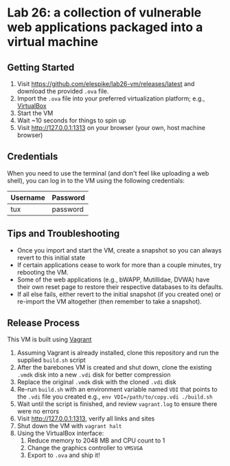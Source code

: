 # Lab 26: a collection of vulnerable web applications packaged into a virtual machine

## Getting Started
1. Visit https://github.com/elespike/lab26-vm/releases/latest and download the provided `.ova` file.
1. Import the `.ova` file into your preferred virtualization platform; e.g., [VirtualBox](https://www.virtualbox.org/)
1. Start the VM
1. Wait ~10 seconds for things to spin up
1. Visit http://127.0.0.1:1313 on your browser (your own, host machine browser)

## Credentials
When you need to use the terminal (and don't feel like uploading a web shell), you can log in to the VM using the following credentials:

| Username | Password |
|----------|----------|
| tux      | password |

## Tips and Troubleshooting
- Once you import and start the VM, create a snapshot so you can always revert to this initial state
- If certain applications cease to work for more than a couple minutes, try rebooting the VM.
- Some of the web applications (e.g., bWAPP, Mutillidae, DVWA) have their own reset page to restore their respective databases to its defaults.
- If all else fails, either revert to the initial snapshot (if you created one) or re-import the VM altogether (then remember to take a snapshot).

## Release Process
This VM is built using [Vagrant](https://blog.lab26.net/vagrant-first-steps-debian-buster-install/)

1. Assuming Vagrant is already installed, clone this repository and run the supplied `build.sh` script
1. After the barebones VM is created and shut down, clone the existing `.vmdk` disk into a new `.vdi` disk for better compression
1. Replace the original `.vmdk` disk with the cloned `.vdi` disk
1. Re-run `build.sh` with an environment variable named `VDI` that points to the `.vdi` file you created
   e.g., `env VDI=/path/to/copy.vdi ./build.sh`
1. Wait until the script is finished, and review `vagrant.log` to ensure there were no errors
1. Visit http://127.0.0.1:1313, verify all links and sites
1. Shut down the VM with `vagrant halt`
1. Using the VirtualBox interface:
    1. Reduce memory to 2048 MB and CPU count to 1
    1. Change the graphics controller to `VMSVGA`
    1. Export to `.ova` and ship it!

